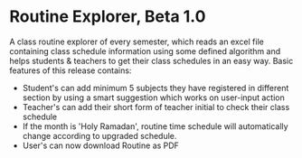 # Routine Explorer, Beta 1.0

A class routine explorer of every semester, which reads an excel file containing class schedule information using some defined algorithm and helps students & teachers to get their class schedules in an easy way. Basic features of this release contains:

- Student's can add minimum 5 subjects they have registered in different section by using a smart suggestion which works on user-input action
- Teacher's can add their short form of teacher initial to check their class schedule
- If the month is 'Holy Ramadan', routine time schedule will automatically change according to upgraded schedule.
- User's can now download Routine as PDF